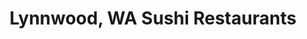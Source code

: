 ---
layout: city
title: Lynnwood, WA Sushi Restaurants
permalink: /washington/lynnwood/
stateAbbr: WA
stateName: Washington
cityName: Lynnwood
---